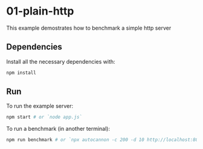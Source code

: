 # 01-plain-http

This example demostrates how to benchmark a simple http server

## Dependencies

Install all the necessary dependencies with:

```bash
npm install
```

## Run

To run the example server:

```bash
npm start # or `node app.js`
```

To run a benchmark (in another terminal):

```bash
npm run benchmark # or `npx autocannon -c 200 -d 10 http://localhost:8080`
```
